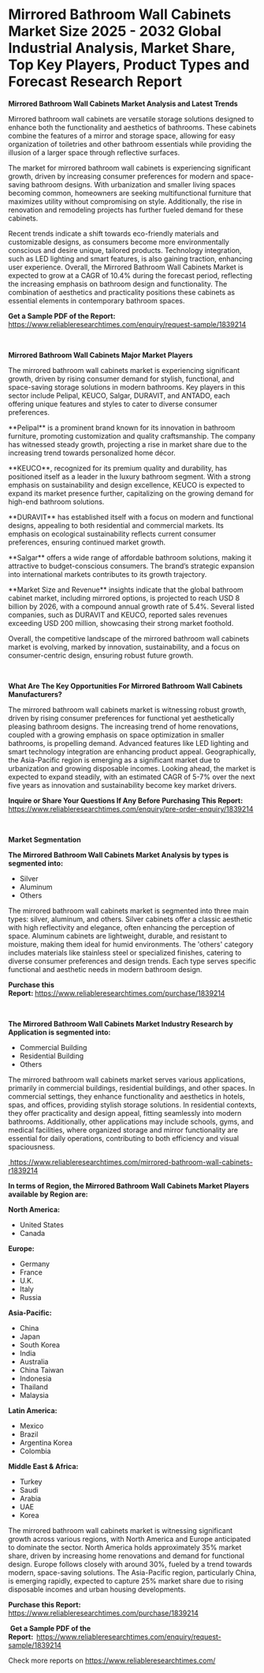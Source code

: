 <p><h1>Mirrored Bathroom Wall Cabinets Market Size 2025 - 2032 Global Industrial Analysis, Market Share, Top Key Players, Product Types and Forecast Research Report</h1></p><p><strong>Mirrored Bathroom Wall Cabinets Market Analysis and Latest Trends</strong></p>
<p><p>Mirrored bathroom wall cabinets are versatile storage solutions designed to enhance both the functionality and aesthetics of bathrooms. These cabinets combine the features of a mirror and storage space, allowing for easy organization of toiletries and other bathroom essentials while providing the illusion of a larger space through reflective surfaces. </p><p>The market for mirrored bathroom wall cabinets is experiencing significant growth, driven by increasing consumer preferences for modern and space-saving bathroom designs. With urbanization and smaller living spaces becoming common, homeowners are seeking multifunctional furniture that maximizes utility without compromising on style. Additionally, the rise in renovation and remodeling projects has further fueled demand for these cabinets. </p><p>Recent trends indicate a shift towards eco-friendly materials and customizable designs, as consumers become more environmentally conscious and desire unique, tailored products. Technology integration, such as LED lighting and smart features, is also gaining traction, enhancing user experience. Overall, the Mirrored Bathroom Wall Cabinets Market is expected to grow at a CAGR of 10.4% during the forecast period, reflecting the increasing emphasis on bathroom design and functionality. The combination of aesthetics and practicality positions these cabinets as essential elements in contemporary bathroom spaces.</p></p>
<p><strong>Get a Sample PDF of the Report:&nbsp;</strong> <a href="https://www.reliableresearchtimes.com/enquiry/request-sample/1839214?utm_campaign=2180&utm_medium=2&utm_source=Github&utm_content=ia&utm_term=04042025&utm_id=mirrored-bathroom-wall-cabinets">https://www.reliableresearchtimes.com/enquiry/request-sample/1839214</a></p>
<p>&nbsp;</p>
<p><strong>Mirrored Bathroom Wall Cabinets Major Market Players</strong></p>
<p><p>The mirrored bathroom wall cabinets market is experiencing significant growth, driven by rising consumer demand for stylish, functional, and space-saving storage solutions in modern bathrooms. Key players in this sector include Pelipal, KEUCO, Salgar, DURAVIT, and ANTADO, each offering unique features and styles to cater to diverse consumer preferences.</p><p>**Pelipal** is a prominent brand known for its innovation in bathroom furniture, promoting customization and quality craftsmanship. The company has witnessed steady growth, projecting a rise in market share due to the increasing trend towards personalized home décor.</p><p>**KEUCO**, recognized for its premium quality and durability, has positioned itself as a leader in the luxury bathroom segment. With a strong emphasis on sustainability and design excellence, KEUCO is expected to expand its market presence further, capitalizing on the growing demand for high-end bathroom solutions.</p><p>**DURAVIT** has established itself with a focus on modern and functional designs, appealing to both residential and commercial markets. Its emphasis on ecological sustainability reflects current consumer preferences, ensuring continued market growth.</p><p>**Salgar** offers a wide range of affordable bathroom solutions, making it attractive to budget-conscious consumers. The brand’s strategic expansion into international markets contributes to its growth trajectory.</p><p>**Market Size and Revenue** insights indicate that the global bathroom cabinet market, including mirrored options, is projected to reach USD 8 billion by 2026, with a compound annual growth rate of 5.4%. Several listed companies, such as DURAVIT and KEUCO, reported sales revenues exceeding USD 200 million, showcasing their strong market foothold.</p><p>Overall, the competitive landscape of the mirrored bathroom wall cabinets market is evolving, marked by innovation, sustainability, and a focus on consumer-centric design, ensuring robust future growth.</p></p>
<p>&nbsp;</p>
<p><strong>What Are The Key Opportunities For Mirrored Bathroom Wall Cabinets Manufacturers?</strong></p>
<p><p>The mirrored bathroom wall cabinets market is witnessing robust growth, driven by rising consumer preferences for functional yet aesthetically pleasing bathroom designs. The increasing trend of home renovations, coupled with a growing emphasis on space optimization in smaller bathrooms, is propelling demand. Advanced features like LED lighting and smart technology integration are enhancing product appeal. Geographically, the Asia-Pacific region is emerging as a significant market due to urbanization and growing disposable incomes. Looking ahead, the market is expected to expand steadily, with an estimated CAGR of 5-7% over the next five years as innovation and sustainability become key market drivers.</p></p>
<p><strong>Inquire or Share Your Questions If Any Before Purchasing This Report:</strong> <a href="https://www.reliableresearchtimes.com/enquiry/pre-order-enquiry/1839214?utm_campaign=2180&utm_medium=2&utm_source=Github&utm_content=ia&utm_term=04042025&utm_id=mirrored-bathroom-wall-cabinets">https://www.reliableresearchtimes.com/enquiry/pre-order-enquiry/1839214</a></p>
<p>&nbsp;</p>
<p><strong>Market Segmentation</strong></p>
<p><strong>The Mirrored Bathroom Wall Cabinets Market Analysis by types is segmented into:</strong></p>
<p><ul><li>Silver</li><li>Aluminum</li><li>Others</li></ul></p>
<p><p>The mirrored bathroom wall cabinets market is segmented into three main types: silver, aluminum, and others. Silver cabinets offer a classic aesthetic with high reflectivity and elegance, often enhancing the perception of space. Aluminum cabinets are lightweight, durable, and resistant to moisture, making them ideal for humid environments. The 'others' category includes materials like stainless steel or specialized finishes, catering to diverse consumer preferences and design trends. Each type serves specific functional and aesthetic needs in modern bathroom design.</p></p>
<p><strong>Purchase this Report:&nbsp;</strong><a href="https://www.reliableresearchtimes.com/purchase/1839214?utm_campaign=2180&utm_medium=2&utm_source=Github&utm_content=ia&utm_term=04042025&utm_id=mirrored-bathroom-wall-cabinets">https://www.reliableresearchtimes.com/purchase/1839214</a></p>
<p>&nbsp;</p>
<p><strong>The Mirrored Bathroom Wall Cabinets Market Industry Research by Application is segmented into:</strong></p>
<p><ul><li>Commercial Building</li><li>Residential Building</li><li>Others</li></ul></p>
<p><p>The mirrored bathroom wall cabinets market serves various applications, primarily in commercial buildings, residential buildings, and other spaces. In commercial settings, they enhance functionality and aesthetics in hotels, spas, and offices, providing stylish storage solutions. In residential contexts, they offer practicality and design appeal, fitting seamlessly into modern bathrooms. Additionally, other applications may include schools, gyms, and medical facilities, where organized storage and mirror functionality are essential for daily operations, contributing to both efficiency and visual spaciousness.</p></p>
<p><a href="https://www.reliableresearchtimes.com/mirrored-bathroom-wall-cabinets-r1839214?utm_campaign=2180&utm_medium=2&utm_source=Github&utm_content=ia&utm_term=04042025&utm_id=mirrored-bathroom-wall-cabinets">&nbsp;https://www.reliableresearchtimes.com/mirrored-bathroom-wall-cabinets-r1839214</a></p>
<p><strong>In terms of Region, the Mirrored Bathroom Wall Cabinets Market Players available by Region are:</strong></p>
<p>
    <p> <strong> North America: </strong>
        <ul>
            <li>United States</li>
            <li>Canada</li>
        </ul>
        </p> 
    <p> <strong> Europe: </strong>
        <ul>
            <li>Germany</li>
            <li>France</li>
            <li>U.K.</li>
            <li>Italy</li>
            <li>Russia</li>
        </ul>
        </p> 
    <p> <strong> Asia-Pacific: </strong>
        <ul>
            <li>China</li>
            <li>Japan</li>
            <li>South Korea</li>
            <li>India</li>
            <li>Australia</li>
            <li>China Taiwan</li>
            <li>Indonesia</li>
            <li>Thailand</li>
            <li>Malaysia</li>
        </ul>
        </p> 
    <p> <strong> Latin America: </strong>
        <ul>
            <li>Mexico</li>
            <li>Brazil</li>
            <li>Argentina Korea</li>
            <li>Colombia</li>
        </ul>
        </p> 
    <p> <strong> Middle East & Africa: </strong>
        <ul>
            <li>Turkey</li>
            <li>Saudi</li>
            <li>Arabia</li>
            <li>UAE</li>
            <li>Korea</li>
        </ul>
    </p>
    </p>
<p><p>The mirrored bathroom wall cabinets market is witnessing significant growth across various regions, with North America and Europe anticipated to dominate the sector. North America holds approximately 35% market share, driven by increasing home renovations and demand for functional design. Europe follows closely with around 30%, fueled by a trend towards modern, space-saving solutions. The Asia-Pacific region, particularly China, is emerging rapidly, expected to capture 25% market share due to rising disposable incomes and urban housing developments.</p></p>
<p><strong>Purchase this Report: </strong><a href="https://www.reliableresearchtimes.com/purchase/1839214?utm_campaign=2180&utm_medium=2&utm_source=Github&utm_content=ia&utm_term=04042025&utm_id=mirrored-bathroom-wall-cabinets">https://www.reliableresearchtimes.com/purchase/1839214</a></p>
<p>&nbsp;<strong>Get a Sample PDF of the Report:&nbsp;&nbsp;</strong><a href="https://www.reliableresearchtimes.com/enquiry/request-sample/1839214?utm_campaign=2180&utm_medium=2&utm_source=Github&utm_content=ia&utm_term=04042025&utm_id=mirrored-bathroom-wall-cabinets">https://www.reliableresearchtimes.com/enquiry/request-sample/1839214</a></p>
<p><strong></strong></p>
<p>Check more reports on <a href="https://www.reliableresearchtimes.com/?utm_campaign=2180&utm_medium=2&utm_source=Github&utm_content=ia&utm_term=04042025&utm_id=mirrored-bathroom-wall-cabinets">https://www.reliableresearchtimes.com/</a></p>